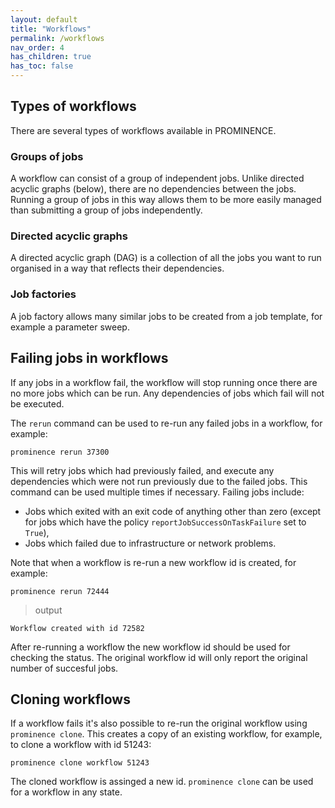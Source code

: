 ```yaml
---
layout: default
title: "Workflows"
permalink: /workflows
nav_order: 4
has_children: true
has_toc: false
---
```


## Types of workflows

There are several types of workflows available in PROMINENCE.

### Groups of jobs
A workflow can consist of a group of independent jobs. Unlike directed acyclic graphs (below), there are no dependencies between the jobs. Running a group of jobs in this way allows them to be more easily managed than submitting a group of jobs independently.

### Directed acyclic graphs
A directed acyclic graph (DAG) is a collection of all the jobs you want to run organised in a way that reflects their dependencies.

### Job factories
A job factory allows many similar jobs to be created from a job template, for example a parameter sweep.

## Failing jobs in workflows
If any jobs in a workflow fail, the workflow will stop running once there are no more jobs which can be run. Any dependencies of jobs which fail will not be executed.

The `rerun` command can be used to re-run any failed jobs in a workflow, for example:
```
prominence rerun 37300
```
This will retry jobs which had previously failed, and execute any dependencies which were not run previously due to the failed jobs. This command can be used multiple times if necessary. Failing jobs include:
* Jobs which exited with an exit code of anything other than zero (except for jobs which have the policy `reportJobSuccessOnTaskFailure` set to `True`),
* Jobs which failed due to infrastructure or network problems.

Note that when a workflow is re-run a new workflow id is created, for example:
```
prominence rerun 72444 
```

> output

```
Workflow created with id 72582
```
After re-running a workflow the new workflow id should be used for checking the status. The original workflow id will only report the original number
of succesful jobs.

## Cloning workflows

If a workflow fails it's also possible to re-run the original workflow using `prominence clone`. This creates a copy of an existing workflow, for
example, to clone a workflow with id 51243:
```
prominence clone workflow 51243
```
The cloned workflow is assinged a new id. `prominence clone` can be used for a workflow in any state.
